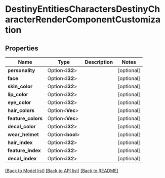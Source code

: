 # DestinyEntitiesCharactersDestinyCharacterRenderComponentCustomization

## Properties

Name | Type | Description | Notes
------------ | ------------- | ------------- | -------------
**personality** | Option<**i32**> |  | [optional]
**face** | Option<**i32**> |  | [optional]
**skin_color** | Option<**i32**> |  | [optional]
**lip_color** | Option<**i32**> |  | [optional]
**eye_color** | Option<**i32**> |  | [optional]
**hair_colors** | Option<**Vec<i32>**> |  | [optional]
**feature_colors** | Option<**Vec<i32>**> |  | [optional]
**decal_color** | Option<**i32**> |  | [optional]
**wear_helmet** | Option<**bool**> |  | [optional]
**hair_index** | Option<**i32**> |  | [optional]
**feature_index** | Option<**i32**> |  | [optional]
**decal_index** | Option<**i32**> |  | [optional]

[[Back to Model list]](../README.md#documentation-for-models) [[Back to API list]](../README.md#documentation-for-api-endpoints) [[Back to README]](../README.md)


